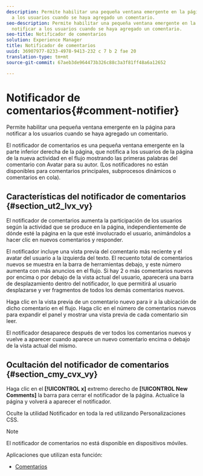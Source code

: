 ```yaml
---
description: Permite habilitar una pequeña ventana emergente en la página para notificar
  a los usuarios cuando se haya agregado un comentario.
seo-description: Permite habilitar una pequeña ventana emergente en la página para
  notificar a los usuarios cuando se haya agregado un comentario.
seo-title: Notificador de comentarios
solution: Experience Manager
title: Notificador de comentarios
uuid: 36907977-8233-4978-9413-232 c 7 b 2 fae 20
translation-type: tm+mt
source-git-commit: 67aeb3de964473b326c88c3a3f81ff48a6a12652

---
```



# Notificador de comentarios{#comment-notifier}

Permite habilitar una pequeña ventana emergente en la página para notificar a los usuarios cuando se haya agregado un comentario.

El notificador de comentarios es una pequeña ventana emergente en la parte inferior derecha de la página, que notifica a los usuarios de la página de la nueva actividad en el flujo mostrando las primeras palabras del comentario con Avatar para su autor. (Los notificadores no están disponibles para comentarios principales, subprocesos dinámicos o comentarios en cola).

## Características del notificador de comentarios {#section_ut2_lvx_vy}

El notificador de comentarios aumenta la participación de los usuarios según la actividad que se produce en la página, independientemente de dónde esté la página en la que esté involucrado el usuario, animándolos a hacer clic en nuevos comentarios y responder.

El notificador incluye una vista previa del comentario más reciente y el avatar del usuario a la izquierda del texto. El recuento total de comentarios nuevos se muestra en la barra de herramientas debajo, y este número aumenta con más anuncios en el flujo. Si hay 2 o más comentarios nuevos por encima o por debajo de la vista actual del usuario, aparecerá una barra de desplazamiento dentro del notificador, lo que permitirá al usuario desplazarse y ver fragmentos de todos los demás comentarios nuevos.

Haga clic en la vista previa de un comentario nuevo para ir a la ubicación de dicho comentario en el flujo. Haga clic en el número de comentarios nuevos para expandir el panel y mostrar una vista previa de cada comentario sin leer.

El notificador desaparece después de ver todos los comentarios nuevos y vuelve a aparecer cuando aparece un nuevo comentario encima o debajo de la vista actual del mismo.

## Ocultación del notificador de comentarios {#section_cmy_cvx_vy}

Haga clic en el **[!UICONTROL x]** extremo derecho de **[!UICONTROL New Comments]** la barra para cerrar el notificador de la página. Actualice la página y volverá a aparecer el notificador.

Oculte la utilidad Notificador en toda la red utilizando Personalizaciones CSS.

>[!NOTE]
>
>El notificador de comentarios no está disponible en dispositivos móviles.



Aplicaciones que utilizan esta función:

* [Comentarios](/help/using/c-about-apps/c-comments/c-comments.md)

